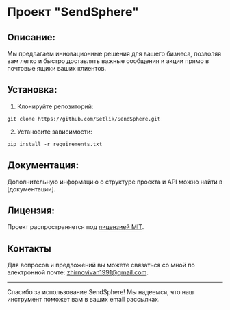 # Проект "SendSphere"

## Описание:

Мы предлагаем инновационные решения для вашего бизнеса, позволяя вам легко и быстро доставлять важные сообщения и акции
прямо в почтовые ящики ваших клиентов.

## Установка:

1. Клонируйте репозиторий:

```
git clone https://github.com/Setlik/SendSphere.git
```

2. Установите зависимости:

```
pip install -r requirements.txt
```

## Документация:

Дополнительную информацию о структуре проекта и API можно найти в [документации].

## Лицензия:

Проект распространяется под [лицензией MIT](LICENSE).

## Контакты

Для вопросов и предложений вы можете связаться со мной по электронной почте: zhirnovivan1991@gmail.com.

---

Спасибо за использование SendSphere! Мы надеемся, что наш инструмент поможет вам в ваших email рассылках.

